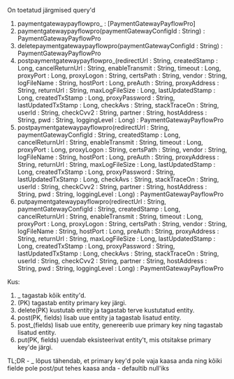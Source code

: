 On toetatud järgmised query'd

1.	paymentgatewaypayflowpro_ : [PaymentGatewayPayflowPro]
2.	paymentgatewaypayflowpro(paymentGatewayConfigId : String) : PaymentGatewayPayflowPro
3.	deletepaymentgatewaypayflowpro(paymentGatewayConfigId : String) : PaymentGatewayPayflowPro
4.	postpaymentgatewaypayflowpro_(redirectUrl : String, createdStamp : Long, cancelReturnUrl : String, enableTransmit : String, timeout : Long, proxyPort : Long, proxyLogon : String, certsPath : String, vendor : String, logFileName : String, hostPort : Long, preAuth : String, proxyAddress : String, returnUrl : String, maxLogFileSize : Long, lastUpdatedStamp : Long, createdTxStamp : Long, proxyPassword : String, lastUpdatedTxStamp : Long, checkAvs : String, stackTraceOn : String, userId : String, checkCvv2 : String, partner : String, hostAddress : String, pwd : String, loggingLevel : Long) : PaymentGatewayPayflowPro
5.	postpaymentgatewaypayflowpro(redirectUrl : String, paymentGatewayConfigId : String, createdStamp : Long, cancelReturnUrl : String, enableTransmit : String, timeout : Long, proxyPort : Long, proxyLogon : String, certsPath : String, vendor : String, logFileName : String, hostPort : Long, preAuth : String, proxyAddress : String, returnUrl : String, maxLogFileSize : Long, lastUpdatedStamp : Long, createdTxStamp : Long, proxyPassword : String, lastUpdatedTxStamp : Long, checkAvs : String, stackTraceOn : String, userId : String, checkCvv2 : String, partner : String, hostAddress : String, pwd : String, loggingLevel : Long) : PaymentGatewayPayflowPro
6.	putpaymentgatewaypayflowpro(redirectUrl : String, paymentGatewayConfigId : String, createdStamp : Long, cancelReturnUrl : String, enableTransmit : String, timeout : Long, proxyPort : Long, proxyLogon : String, certsPath : String, vendor : String, logFileName : String, hostPort : Long, preAuth : String, proxyAddress : String, returnUrl : String, maxLogFileSize : Long, lastUpdatedStamp : Long, createdTxStamp : Long, proxyPassword : String, lastUpdatedTxStamp : Long, checkAvs : String, stackTraceOn : String, userId : String, checkCvv2 : String, partner : String, hostAddress : String, pwd : String, loggingLevel : Long) : PaymentGatewayPayflowPro

Kus:

1. <entity>_ tagastab kõik entity'd.
2. <entity>(PK) tagastab entity primary key järgi.
3. delete<entity>(PK) kustutab entity ja tagastab terve kustutatud entity.
4. post<entity>(PK, fields) lisab uue entity ja tagastab lisatud entity.
5. post<entity>_(fields) lisab uue entity, genereerib uue primary key ning tagastab lisatud entity.
6. put<entity>(PK, fields) uuendab eksisteerivat entity't, mis otsitakse primary key'de järgi.

TL;DR - _ lõpus tähendab, et primary key'd pole vaja kaasa anda ning kõiki fielde pole post/put tehes kaasa anda - defaultib null'iks
